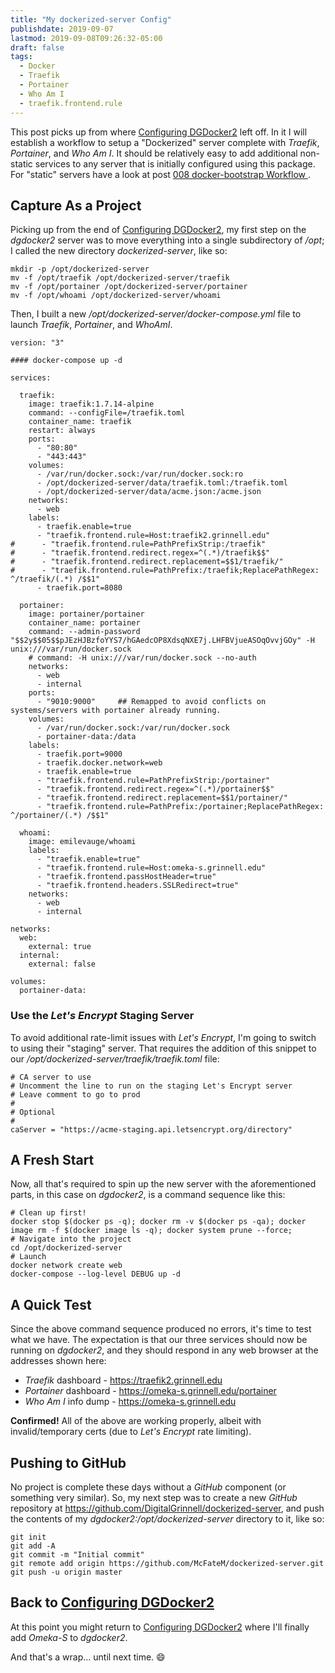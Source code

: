 ```yaml
---
title: "My dockerized-server Config"
publishdate: 2019-09-07
lastmod: 2019-09-08T09:26:32-05:00
draft: false
tags:
  - Docker
  - Traefik
  - Portainer
  - Who Am I
  - traefik.frontend.rule
---
```


This post picks up from where [Configuring DGDocker2](https://static.grinnell.edu/blogs/McFateM/posts/041-configuring-dgdocker2) left off. In it I will establish a workflow to setup a "Dockerized" server complete with _Traefik_, _Portainer_, and _Who Am I_. It should be relatively easy to add additional non-static services to any server that is initially configured using this package.  For "static" servers have a look at post [008 docker-bootstrap Workflow ](https://static.grinnell.edu/blogs/McFateM/posts/008-docker-bootstrap-workflow/).

## Capture As a Project

Picking up from the end of [Configuring DGDocker2](https://static.grinnell.edu/blogs/McFateM/posts/041-configuring-dgdocker2), my first step on the _dgdocker2_ server was to move everything into a single subdirectory of _/opt_; I called the new directory _dockerized-server_, like so:

```
mkdir -p /opt/dockerized-server
mv -f /opt/traefik /opt/dockerized-server/traefik
mv -f /opt/portainer /opt/dockerized-server/portainer
mv -f /opt/whoami /opt/dockerized-server/whoami
```

Then, I built a new _/opt/dockerized-server/docker-compose.yml_ file to launch _Traefik_, _Portainer_, and _WhoAmI_.

```
version: "3"

#### docker-compose up -d

services:

  traefik:
    image: traefik:1.7.14-alpine
    command: --configFile=/traefik.toml
    container_name: traefik
    restart: always
    ports:
      - "80:80"
      - "443:443"
    volumes:
      - /var/run/docker.sock:/var/run/docker.sock:ro
      - /opt/dockerized-server/data/traefik.toml:/traefik.toml
      - /opt/dockerized-server/data/acme.json:/acme.json
    networks:
      - web
    labels:
      - traefik.enable=true
      - "traefik.frontend.rule=Host:traefik2.grinnell.edu"
#      - "traefik.frontend.rule=PathPrefixStrip:/traefik"
#      - "traefik.frontend.redirect.regex=^(.*)/traefik$$"
#      - "traefik.frontend.redirect.replacement=$$1/traefik/"
#      - "traefik.frontend.rule=PathPrefix:/traefik;ReplacePathRegex: ^/traefik/(.*) /$$1"
      - traefik.port=8080

  portainer:
    image: portainer/portainer
    container_name: portainer
    command: --admin-password "$$2y$$05$$pJEzHJBzfoYYS7/hGAedcOP8XdsqNXE7j.LHFBVjueASOqOvvjGOy" -H unix:///var/run/docker.sock
    # command: -H unix:///var/run/docker.sock --no-auth
    networks:
      - web
      - internal
    ports:
      - "9010:9000"     ## Remapped to avoid conflicts on systems/servers with portainer already running.
    volumes:
      - /var/run/docker.sock:/var/run/docker.sock
      - portainer-data:/data
    labels:
      - traefik.port=9000
      - traefik.docker.network=web
      - traefik.enable=true
      - "traefik.frontend.rule=PathPrefixStrip:/portainer"
      - "traefik.frontend.redirect.regex=^(.*)/portainer$$"
      - "traefik.frontend.redirect.replacement=$$1/portainer/"
      - "traefik.frontend.rule=PathPrefix:/portainer;ReplacePathRegex: ^/portainer/(.*) /$$1"

  whoami:
    image: emilevauge/whoami
    labels:
      - "traefik.enable=true"
      - "traefik.frontend.rule=Host:omeka-s.grinnell.edu"
      - "traefik.frontend.passHostHeader=true"
      - "traefik.frontend.headers.SSLRedirect=true"
    networks:
      - web
      - internal

networks:
  web:
    external: true
  internal:
    external: false

volumes:
  portainer-data:

```

### Use the _Let's Encrypt_ Staging Server

To avoid additional rate-limit issues with _Let's Encrypt_, I'm going to switch to using their "staging" server.  That requires the addition of this snippet to our _/opt/dockerized-server/traefik/traefik.toml_ file:

```
# CA server to use
# Uncomment the line to run on the staging Let's Encrypt server
# Leave comment to go to prod
#
# Optional
#
caServer = "https://acme-staging.api.letsencrypt.org/directory"
```

## A Fresh Start

Now, all that's required to spin up the new server with the aforementioned parts, in this case on _dgdocker2_, is a command sequence like this:

```
# Clean up first!
docker stop $(docker ps -q); docker rm -v $(docker ps -qa); docker image rm -f $(docker image ls -q); docker system prune --force;
# Navigate into the project
cd /opt/dockerized-server
# Launch
docker network create web
docker-compose --log-level DEBUG up -d

```

## A Quick Test

Since the above command sequence produced no errors, it's time to test what we have. The expectation is that our three services should now be running on _dgdocker2_, and they should respond in any web browser at the addresses shown here:

  - _Traefik_ dashboard - https://traefik2.grinnell.edu
  - _Portainer_ dashboard - https://omeka-s.grinnell.edu/portainer
  - _Who Am I_ info dump - https://omeka-s.grinnell.edu

**Confirmed!**  All of the above are working properly, albeit with invalid/temporary certs (due to _Let's Encrypt_ rate limiting).

## Pushing to GitHub

No project is complete these days without a _GitHub_ component (or something very similar).  So, my next step was to create a new _GitHub_ repository at https://github.com/DigitalGrinnell/dockerized-server, and push the contents of my _dgdocker2:/opt/dockerized-server_ directory to it, like so:

```
git init
git add -A
git commit -m "Initial commit"
git remote add origin https://github.com/McFateM/dockerized-server.git
git push -u origin master
```

## Back to [Configuring DGDocker2](https://static.grinnell.edu/blogs/McFateM/posts/041-configuring-dgdocker2)

At this point you might return to [Configuring DGDocker2](https://static.grinnell.edu/blogs/McFateM/posts/041-configuring-dgdocker2#back-to-omeka-s-configuration) where I'll finally add _Omeka-S_ to _dgdocker2_.

And that's a wrap... until next time.  :smile:
